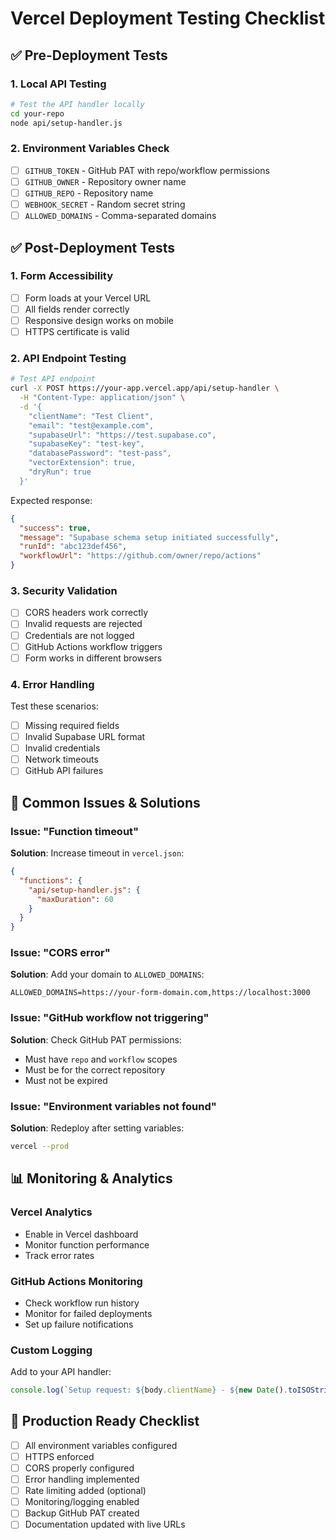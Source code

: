 # Vercel Deployment Testing Checklist

## ✅ Pre-Deployment Tests

### 1. Local API Testing
```bash
# Test the API handler locally
cd your-repo
node api/setup-handler.js
```

### 2. Environment Variables Check
- [ ] `GITHUB_TOKEN` - GitHub PAT with repo/workflow permissions
- [ ] `GITHUB_OWNER` - Repository owner name
- [ ] `GITHUB_REPO` - Repository name
- [ ] `WEBHOOK_SECRET` - Random secret string
- [ ] `ALLOWED_DOMAINS` - Comma-separated domains

## ✅ Post-Deployment Tests

### 1. Form Accessibility
- [ ] Form loads at your Vercel URL
- [ ] All fields render correctly
- [ ] Responsive design works on mobile
- [ ] HTTPS certificate is valid

### 2. API Endpoint Testing
```bash
# Test API endpoint
curl -X POST https://your-app.vercel.app/api/setup-handler \
  -H "Content-Type: application/json" \
  -d '{
    "clientName": "Test Client",
    "email": "test@example.com",
    "supabaseUrl": "https://test.supabase.co",
    "supabaseKey": "test-key",
    "databasePassword": "test-pass",
    "vectorExtension": true,
    "dryRun": true
  }'
```

Expected response:
```json
{
  "success": true,
  "message": "Supabase schema setup initiated successfully",
  "runId": "abc123def456",
  "workflowUrl": "https://github.com/owner/repo/actions"
}
```

### 3. Security Validation
- [ ] CORS headers work correctly
- [ ] Invalid requests are rejected
- [ ] Credentials are not logged
- [ ] GitHub Actions workflow triggers
- [ ] Form works in different browsers

### 4. Error Handling
Test these scenarios:
- [ ] Missing required fields
- [ ] Invalid Supabase URL format
- [ ] Invalid credentials
- [ ] Network timeouts
- [ ] GitHub API failures

## 🔧 Common Issues & Solutions

### Issue: "Function timeout"
**Solution**: Increase timeout in `vercel.json`:
```json
{
  "functions": {
    "api/setup-handler.js": {
      "maxDuration": 60
    }
  }
}
```

### Issue: "CORS error"
**Solution**: Add your domain to `ALLOWED_DOMAINS`:
```
ALLOWED_DOMAINS=https://your-form-domain.com,https://localhost:3000
```

### Issue: "GitHub workflow not triggering"
**Solution**: Check GitHub PAT permissions:
- Must have `repo` and `workflow` scopes
- Must be for the correct repository
- Must not be expired

### Issue: "Environment variables not found"
**Solution**: Redeploy after setting variables:
```bash
vercel --prod
```

## 📊 Monitoring & Analytics

### Vercel Analytics
- Enable in Vercel dashboard
- Monitor function performance
- Track error rates

### GitHub Actions Monitoring
- Check workflow run history
- Monitor for failed deployments
- Set up failure notifications

### Custom Logging
Add to your API handler:
```javascript
console.log(`Setup request: ${body.clientName} - ${new Date().toISOString()}`);
```

## 🚀 Production Ready Checklist

- [ ] All environment variables configured
- [ ] HTTPS enforced
- [ ] CORS properly configured
- [ ] Error handling implemented
- [ ] Rate limiting added (optional)
- [ ] Monitoring/logging enabled
- [ ] Backup GitHub PAT created
- [ ] Documentation updated with live URLs